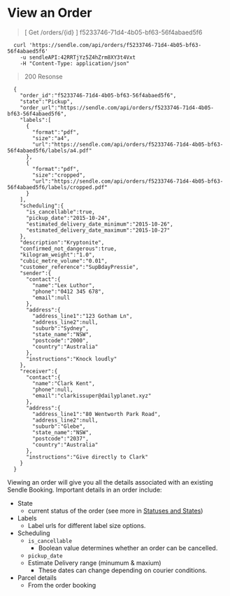 # View an Order

> [ Get /orders/{id} ] f5233746-71d4-4b05-bf63-56f4abaed5f6

```
  curl 'https://sendle.com/api/orders/f5233746-71d4-4b05-bf63-56f4abaed5f6'
    -u sendleAPI:42RRTjYz5Z4hZrm8XY3t4Vxt
    -H "Content-Type: application/json"
```

> 200 Resonse

```
  {
    "order_id":"f5233746-71d4-4b05-bf63-56f4abaed5f6",
    "state":"Pickup",
    "order_url":"https://sendle.com/api/orders/f5233746-71d4-4b05-bf63-56f4abaed5f6",
    "labels":[
      {
        "format":"pdf",
        "size":"a4",
        "url":"https://sendle.com/api/orders/f5233746-71d4-4b05-bf63-56f4abaed5f6/labels/a4.pdf"
      },
      {
        "format":"pdf",
        "size":"cropped",
        "url":"https://sendle.com/api/orders/f5233746-71d4-4b05-bf63-56f4abaed5f6/labels/cropped.pdf"
      }
    ],
    "scheduling":{
      "is_cancellable":true,
      "pickup_date":"2015-10-24",
      "estimated_delivery_date_minimum":"2015-10-26",
      "estimated_delivery_date_maximum":"2015-10-27"
    },
    "description":"Kryptonite",
    "confirmed_not_dangerous":true,
    "kilogram_weight":"1.0",
    "cubic_metre_volume":"0.01",
    "customer_reference":"SupBdayPressie",
    "sender":{
      "contact":{
        "name":"Lex Luthor",
        "phone":"0412 345 678",
        "email":null
      },
      "address":{
        "address_line1":"123 Gotham Ln",
        "address_line2":null,
        "suburb":"Sydney",
        "state_name":"NSW",
        "postcode":"2000",
        "country":"Australia"
      },
      "instructions":"Knock loudly"
    },
    "receiver":{
      "contact":{
        "name":"Clark Kent",
        "phone":null,
        "email":"clarkissuper@dailyplanet.xyz"
      },
      "address":{
        "address_line1":"80 Wentworth Park Road",
        "address_line2":null,
        "suburb":"Glebe",
        "state_name":"NSW",
        "postcode":"2037",
        "country":"Australia"
      },
      "instructions":"Give directly to Clark"
    }
  } 
```

Viewing an order will give you all the details associated with an existing Sendle Booking. Important details in an order include:

- State
  - current status of the order (see more in [Statuses and States](#check-for-status-updates))
- Labels
  - Label urls for different label size options.
- Scheduling
  - `is_cancellable`
    - Boolean value determines whether an order can be cancelled.
  - `pickup_date`
  - Estimate Delivery range (minumum & maxium)
    - These dates can change depending on courier conditions.
- Parcel details
  - From the order booking